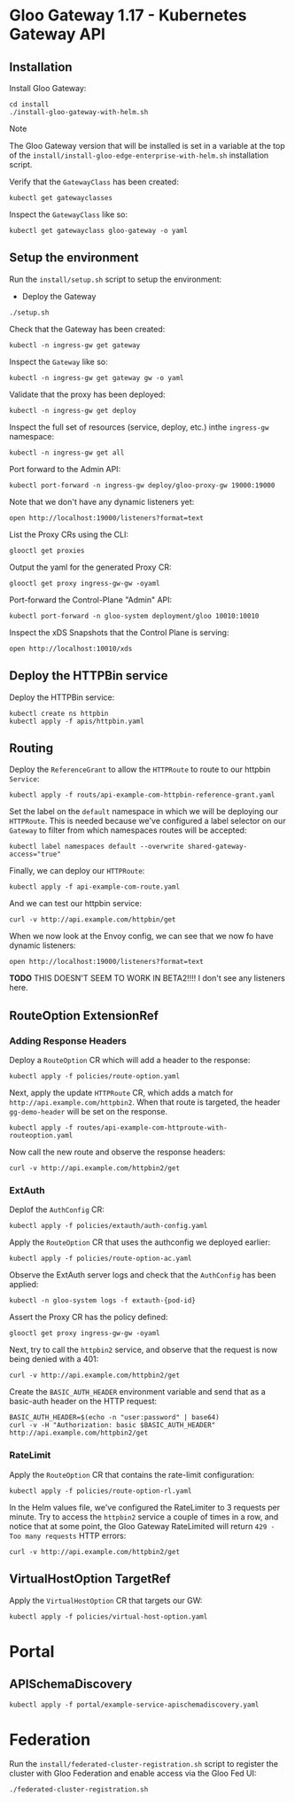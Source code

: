 # Gloo Gateway 1.17 - Kubernetes Gateway API

## Installation

Install Gloo Gateway:
```
cd install
./install-gloo-gateway-with-helm.sh
```

> [!NOTE]
> The Gloo Gateway version that will be installed is set in a variable at the top of the `install/install-gloo-edge-enterprise-with-helm.sh` installation script.

Verify that the `GatewayClass` has been created:

```
kubectl get gatewayclasses
```

Inspect the `GatewayClass` like so:

```
kubectl get gatewayclass gloo-gateway -o yaml
```


## Setup the environment

Run the `install/setup.sh` script to setup the environment:

- Deploy the Gateway

```
./setup.sh
```

Check that the Gateway has been created:

```
kubectl -n ingress-gw get gateway
```

Inspect the `Gateway` like so:

```
kubectl -n ingress-gw get gateway gw -o yaml
```

Validate that the proxy has been deployed:

```
kubectl -n ingress-gw get deploy
```

Inspect the full set of resources (service, deploy, etc.) inthe `ingress-gw` namespace:

```
kubectl -n ingress-gw get all
```

Port forward to the Admin API:

```
kubectl port-forward -n ingress-gw deploy/gloo-proxy-gw 19000:19000
```

Note that we don't have any dynamic listeners yet:

```
open http://localhost:19000/listeners?format=text
```

List the Proxy CRs using the CLI:

```
glooctl get proxies
```

Output the yaml for the generated Proxy CR:

```
glooctl get proxy ingress-gw-gw -oyaml
```

Port-forward the Control-Plane "Admin" API:

```
kubectl port-forward -n gloo-system deployment/gloo 10010:10010
```

Inspect the xDS Snapshots that the Control Plane is serving:

```
open http://localhost:10010/xds
```


## Deploy the HTTPBin service

Deploy the HTTPBin service:

```
kubectl create ns httpbin
kubectl apply -f apis/httpbin.yaml
```

## Routing

Deploy the `ReferenceGrant` to allow the `HTTPRoute` to route to  our httpbin `Service`:

```
kubectl apply -f routs/api-example-com-httpbin-reference-grant.yaml
```

Set the label on the `default` namespace in which we will be deploying our `HTTPRoute`. This is needed because we've configured a label selector on our `Gateway` to filter from which namespaces routes will be accepted:

```
kubectl label namespaces default --overwrite shared-gateway-access="true"
```

Finally, we can deploy our `HTTPRoute`:

```
kubectl apply -f api-example-com-route.yaml
```

And we can test our httpbin service:

```
curl -v http://api.example.com/httpbin/get
```

When we now look at the Envoy config, we can see that we now fo have dynamic listeners:

```
open http://localhost:19000/listeners?format=text
```

**TODO** THIS DOESN'T SEEM TO WORK IN BETA2!!!! I don't see any listeners here.

## RouteOption ExtensionRef

### Adding Response Headers

Deploy a `RouteOption` CR which will add a header to the response:

```
kubectl apply -f policies/route-option.yaml
```

Next, apply the update `HTTPRoute` CR, which adds a match for `http://api.example.com/httpbin2`. When that route is targeted, the header `gg-demo-header` will be set on the response.

```
kubectl apply -f routes/api-example-com-httproute-with-routeoption.yaml
```

Now call the new route and observe the response headers:

```
curl -v http://api.example.com/httpbin2/get
```

### ExtAuth

Deplof the `AuthConfig` CR:

```
kubectl apply -f policies/extauth/auth-config.yaml
```

Apply the `RouteOption` CR that uses the authconfig we deployed earlier:

```
kubectl apply -f policies/route-option-ac.yaml
```

Observe the ExtAuth server logs and check that the `AuthConfig` has been applied:
```
kubectl -n gloo-system logs -f extauth-{pod-id}
```

Assert the Proxy CR has the policy defined:
```
glooctl get proxy ingress-gw-gw -oyaml
```

Next, try to call the `httpbin2` service, and observe that the request is now being denied with a 401:
```
curl -v http://api.example.com/httpbin2/get
```

Create the `BASIC_AUTH_HEADER` environment variable and send that as a basic-auth header on the HTTP request:

```
BASIC_AUTH_HEADER=$(echo -n "user:password" | base64)
curl -v -H "Authorization: basic $BASIC_AUTH_HEADER" http://api.example.com/httpbin2/get 
```

### RateLimit

Apply the `RouteOption` CR that contains the rate-limit configuration:

```
kubectl apply -f policies/route-option-rl.yaml
```

In the Helm values file, we've configured the RateLimiter to 3 requests per minute. Try to access the `httpbin2` service a couple of times in a row, and notice that at some point, the Gloo Gateway RateLimited will return `429 - Too many requests` HTTP errors:

```
curl -v http://api.example.com/httpbin2/get
```

## VirtualHostOption TargetRef

Apply the `VirtualHostOption` CR that targets our GW:

```
kubectl apply -f policies/virtual-host-option.yaml
```



# Portal

## APISchemaDiscovery

```
kubectl apply -f portal/example-service-apischemadiscovery.yaml
```

# Federation

Run the `install/federated-cluster-registration.sh` script to register the cluster with Gloo Federation and enable access via the Gloo Fed UI:

```
./federated-cluster-registration.sh
```
